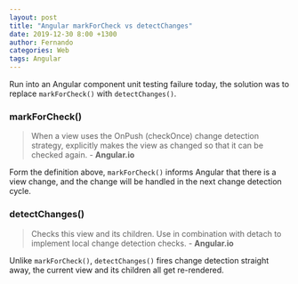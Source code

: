```yaml
---
layout: post
title: "Angular markForCheck vs detectChanges"
date: 2019-12-30 8:00 +1300
author: Fernando
categories: Web
tags: Angular
---
```


Run into an Angular component unit testing failure today, the solution was to replace `markForCheck()` with `detectChanges()`.

### markForCheck()

> When a view uses the OnPush (checkOnce) change detection strategy, explicitly makes the view as changed so that it can be checked again. - <strong>Angular.io</strong>

Form the definition above, ```markForCheck()``` informs Angular that there is a view change, and the change will be handled in the next change detection cycle. 

### detectChanges()

> Checks this view and its children. Use in combination with detach to implement local change detection checks. - <strong>Angular.io</strong>

Unlike ```markForCheck()```, ```detectChanges()``` fires change detection straight away, the current view and its children all get re-rendered.